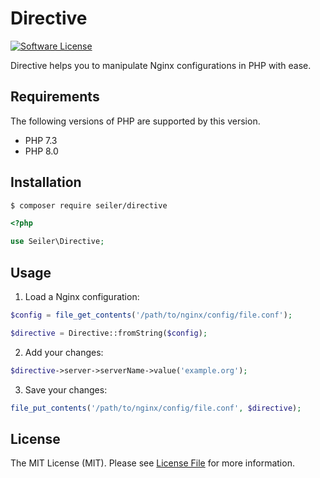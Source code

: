 # Directive

[![Software License][ico-license]](LICENSE.md)

Directive helps you to manipulate Nginx configurations in PHP with ease.

## Requirements

The following versions of PHP are supported by this version.

* PHP 7.3
* PHP 8.0

## Installation

```bash
$ composer require seiler/directive
```

```php
<?php

use Seiler\Directive;
```

## Usage

1. Load a Nginx configuration:

```php
$config = file_get_contents('/path/to/nginx/config/file.conf');

$directive = Directive::fromString($config);
```

2. Add your changes:

```php
$directive->server->serverName->value('example.org');
```

3. Save your changes:

```php
file_put_contents('/path/to/nginx/config/file.conf', $directive);
```

## License

The MIT License (MIT). Please see [License File](LICENSE.md) for more information.

[ico-license]: https://img.shields.io/packagist/l/seiler/directive.svg?style=flat-square
